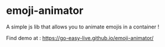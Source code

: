 # emoji-animator

A simple js lib that allows you to animate emojis in a container !

Find demo at : https://go-easy-live.github.io/emoji-animator/
